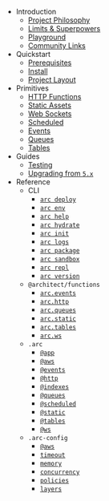 - Introduction
  - [Project Philosophy](/intro/philosophy)
  - [Limits &amp; Superpowers](/intro/limits)
  - [Playground](/intro/playground)
  - [Community Links](/intro/community)
- Quickstart
  - [Prerequisites](/quickstart)
  - [Install](/quickstart/install)
  - [Project Layout](/quickstart/layout)
- Primitives
  - [HTTP Functions](/primitives/http)
  - [Static Assets](/primitives/static)
  - [Web Sockets](/primitives/ws)
  - [Scheduled](/primitives/scheduled)
  - [Events](/primitives/events)
  - [Queues](/primitives/queues)
  - [Tables](/primitives/tables)
- Guides
  - [Testing](/guides/testing)
  - [Upgrading from `5.x`](/guides/upgrade)
- Reference
  - CLI
    - [`arc deploy`](/reference/cli/deploy)
    - [`arc env`](/reference/cli/env)
    - [`arc help`](/reference/cli/help)
    - [`arc hydrate`](/reference/cli/hydrate)
    - [`arc init`](/reference/cli/init)
    - [`arc logs`](/reference/cli/logs)
    - [`arc package`](/reference/cli/package)
    - [`arc sandbox`](/reference/cli/sandbox)
    - [`arc repl`](/reference/cli/repl)
    - [`arc version`](/reference/cli/version)
  - `@architect/functions`
    - [`arc.events`](/reference/functions/events)
    - [`arc.http`](/reference/functions/http)
    - [`arc.queues`](/reference/functions/queues)
    - [`arc.static`](/reference/functions/static)
    - [`arc.tables`](/reference/functions/tables)
    - [`arc.ws`](/reference/functions/ws)
  - `.arc`
    - [`@app`](/reference/arc/app)
    - [`@aws`](/reference/arc/aws)
    - [`@events`](/reference/arc/events)
    - [`@http`](/reference/arc/http)
    - [`@indexes`](/reference/arc/indexes)
    - [`@queues`](/reference/arc/queues)
    - [`@scheduled`](/reference/arc/scheduled)
    - [`@static`](/reference/arc/static)
    - [`@tables`](/reference/arc/tables)
    - [`@ws`](/reference/arc/ws)
  - `.arc-config`
    - [`@aws`](/reference/arc-config/aws)
    - [`timeout`](/reference/arc-config/timeout)
    - [`memory`](/reference/arc-config/memory)
    - [`concurrency`](/reference/arc-config/concurrency)
    - [`policies`](/reference/arc-config/policies)
    - [`layers`](/reference/arc-config/layers)
